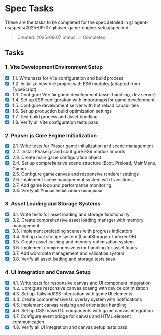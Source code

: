 # Spec Tasks

These are the tasks to be completed for the spec detailed in @.agent-os/specs/2025-09-07-phaser-game-engine-setup/spec.md

> Created: 2025-09-07
> Status: ✅ Completed

## Tasks

### 1. Vite Development Environment Setup
- [x] 1.1. Write tests for Vite configuration and build process
- [x] 1.2. Initialize new Vite project with ES6 modules (adapted from TypeScript)
- [x] 1.3. Configure Vite for game development (asset handling, dev server)
- [x] 1.4. Set up ES6 configuration with importmaps for game development
- [x] 1.5. Configure development server with hot reload capabilities
- [x] 1.6. Set up production build optimization settings
- [x] 1.7. Test build process and asset bundling
- [x] 1.8. Verify all Vite configuration tests pass

### 2. Phaser.js Core Engine Initialization
- [x] 2.1. Write tests for Phaser game initialization and scene management
- [x] 2.2. Install Phaser.js and configure ES6 module imports
- [x] 2.3. Create main game configuration object
- [x] 2.4. Set up comprehensive scene structure (Boot, Preload, MainMenu, Game)
- [x] 2.5. Configure game canvas and responsive renderer settings
- [x] 2.6. Implement scene management system with transitions
- [x] 2.7. Add game loop and performance monitoring
- [x] 2.8. Verify all Phaser initialization tests pass

### 3. Asset Loading and Storage Systems
- [x] 3.1. Write tests for asset loading and storage functionality
- [x] 3.2. Create comprehensive asset loading manager with memory management
- [x] 3.3. Implement preloading scenes with progress indicators
- [x] 3.4. Set up dual storage system (LocalStorage + IndexedDB)
- [x] 3.5. Create asset caching and memory optimization system
- [x] 3.6. Implement comprehensive error handling for asset loads
- [x] 3.7. Add word data management and validation system
- [x] 3.8. Verify all asset loading and storage tests pass

### 4. UI Integration and Canvas Setup
- [x] 4.1. Write tests for responsive canvas and UI component integration
- [x] 4.2. Configure responsive canvas scaling with device optimization
- [x] 4.3. Set up TailwindCSS integration with game UI elements
- [x] 4.4. Create comprehensive UI overlay system with notifications
- [x] 4.5. Implement canvas resizing and orientation handling
- [x] 4.6. Set up CSS-based UI components with game canvas integration
- [x] 4.7. Configure event bridge for canvas and HTML element communication
- [x] 4.8. Verify all UI integration and canvas setup tests pass